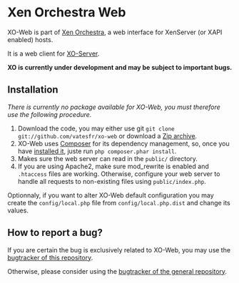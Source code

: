 # Xen Orchestra Web

XO-Web is part of [Xen Orchestra](https://github.com/vatesfr/xo), a web interface for XenServer (or XAPI enabled) hosts.

It is a web client for [XO-Server](https://github.com/vatesfr/xo-server).

__XO is currently under development and may be subject to important bugs.__

## Installation

_There is currently no package available for XO-Web, you must therefore use the following procedure._

1. Download the code, you may either use git `git clone git://github.com/vatesfr/xo-web` or download a [Zip archive](https://github.com/vatesfr/xo-web/archive/master.zip).
2. XO-Web uses [Composer](https://getcomposer.org) for its dependency management, so, once you have [installed it](https://getcomposer.org/download/), juste run `php composer.phar install`.
3. Makes sure the web server can read in the `public/` directory.
4. If you are using Apache2, make sure mod_rewrite is enabled and `.htaccess` files are working. Otherwise, configure your web server to handle all requests to non-existing files using `public/index.php`.

Optionnaly, if you want to alter XO-Web default configuration you may create the `config/local.php` file from `config/local.php.dist` and change its values.

## How to report a bug?

If you are certain the bug is exclusively related to XO-Web, you may use the [bugtracker of this repository](https://github.com/vatesfr/xo-web/issues).

Otherwise, please consider using the [bugtracker of the general repository](https://github.com/vatesfr/xo/issues).
